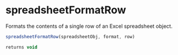 # spreadsheetFormatRow

Formats the contents of a single row of an Excel spreadsheet object.

```javascript
spreadsheetFormatRow(spreadsheetObj, format, row)
```

```javascript
returns void
```
